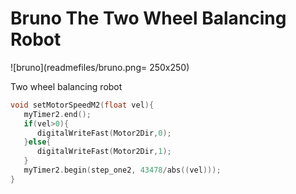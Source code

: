 # Bruno The Two Wheel Balancing Robot
 
 ![bruno](readmefiles/bruno.png= 250x250)
 
Two wheel balancing robot
```C
void setMotorSpeedM2(float vel){
   myTimer2.end();
   if(vel>0){
      digitalWriteFast(Motor2Dir,0);
   }else{
      digitalWriteFast(Motor2Dir,1);
   }
   myTimer2.begin(step_one2, 43478/abs((vel)));  
}

```
